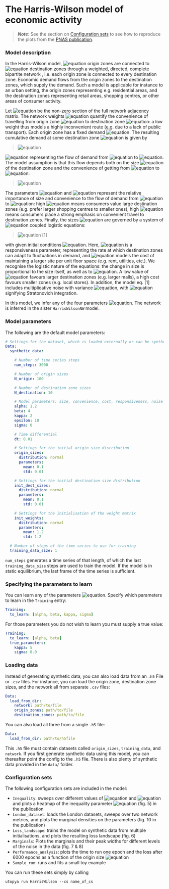 # The Harris-Wilson model of economic activity

> **_Note_**: See the section on [Configuration sets](#configuration-sets) to see how to reproduce
> the plots from the [PNAS publication](https://www.pnas.org/doi/10.1073/pnas.2216415120).


### Model description
In the Harris-Wilson model, ![equation](https://latex.codecogs.com/gif.image?%5Cinline%20%5Cdpi%7B110%7DN)
origin zones are connected to ![equation](https://latex.codecogs.com/gif.image?%5Cinline%20%5Cdpi%7B110%7DM) destination
zones through a weighted, directed, complete bipartite network , i.e. each origin zone is connected to every destination zone.
Economic demand flows from the origin zones to the destination zones, which supply the demand.
Such a model is applicable for instance to an urban setting, the origin zones representing e.g.
residential areas, and the destination zones representing retail areas, shopping centres,
or other areas of consumer activity.

Let ![equation](https://latex.codecogs.com/gif.image?%5Cinline%20%5Cdpi%7B110%7D%5Cmathbf%7BC%7D%20%5Cin%20%5Cmathbb%7BR%7D%5E%7BN%20%5Ctimes%20M%7D)
be the non-zero section of the full network adjacency matrix.
The network weights ![equation](https://latex.codecogs.com/gif.image?%5Cinline%20%5Cdpi%7B110%7Dc_%7Bij%7D)
quantify the convenience of travelling from origin zone ![equation](https://latex.codecogs.com/gif.image?%5Cinline%20%5Cdpi%7B110%7Di)
to destination zone ![equation](https://latex.codecogs.com/gif.image?%5Cinline%20%5Cdpi%7B110%7Dj):
a low weight thus models a highly inconvenient route (e.g. due to a lack of public transport).
Each origin zone has a fixed demand ![equation](https://latex.codecogs.com/gif.image?%5Cinline%20%5Cdpi%7B110%7DO_i).
The resulting cumulative demand at some destination zone ![equation](https://latex.codecogs.com/gif.image?%5Cinline%20%5Cdpi%7B110%7Di)
is given by

> ![equation](https://latex.codecogs.com/gif.image?%5Cinline%20%5Cdpi%7B110%7DD_j%20=%20%5Csum_%7Bi=1%7D%5E%7BN%7D%20T_%7Bij%7D,)

![equation](https://latex.codecogs.com/gif.image?%5Cinline%20%5Cdpi%7B110%7DT_%7Bij%7D)
representing the flow of demand from ![equation](https://latex.codecogs.com/gif.image?%5Cinline%20%5Cdpi%7B110%7Di)
to ![equation](https://latex.codecogs.com/gif.image?%5Cinline%20%5Cdpi%7B110%7Dj).
The model assumption is that this flow depends both on the size ![equation](https://latex.codecogs.com/gif.image?%5Cinline%20%5Cdpi%7B110%7DW_j)
of the destination zone and the convenience of getting from ![equation](https://latex.codecogs.com/gif.image?%5Cinline%20%5Cdpi%7B110%7Di)
to ![equation](https://latex.codecogs.com/gif.image?%5Cinline%20%5Cdpi%7B110%7Dj):

> ![equation](https://latex.codecogs.com/gif.image?%5Cinline%20%5Cdpi%7B110%7DT_%7Bij%7D%20=%20%5Cdfrac%7BW_j%5E%5Calpha%20c_%7Bij%7D%5E%5Cbeta%7D%7B%5Csum_%7Bk=1%7D%5EM%20W_k%5E%5Calpha%20c_%7Bik%7D%5E%5Cbeta%7D%20O_i.)

The parameters ![equation](https://latex.codecogs.com/gif.image?%5Cinline%20%5Cdpi%7B110%7D%5Calpha)
and ![equation](https://latex.codecogs.com/gif.image?%5Cinline%20%5Cdpi%7B110%7D%5Cbeta) represent the
relative importance of size and convenience to the flow of demand
from ![equation](https://latex.codecogs.com/gif.image?%5Cinline%20%5Cdpi%7B110%7Di)
to ![equation](https://latex.codecogs.com/gif.image?%5Cinline%20%5Cdpi%7B110%7Dj): high ![equation](https://latex.codecogs.com/gif.image?%5Cinline%20%5Cdpi%7B110%7D%5Calpha)
means consumers value large destination zones (e.g. prefer larger shopping centres to smaller ones),
high ![equation](https://latex.codecogs.com/gif.image?%5Cinline%20%5Cdpi%7B110%7D%5Cbeta)
means consumers place a strong emphasis on convenient travel to destination zones.
Finally, the sizes ![equation](https://latex.codecogs.com/gif.image?%5Cinline%20%5Cdpi%7B110%7DW_j)
are governed by a system of ![equation](https://latex.codecogs.com/gif.image?%5Cinline%20%5Cdpi%7B110%7DM)
coupled logistic equations:

> ![equation](https://latex.codecogs.com/gif.image?%5Cinline%20%5Cdpi%7B110%7D%5Cmathrm%7Bd%7DW_j%20=%20%5Cepsilon%20W_j(D_j%20-%20%5Ckappa%20W_j)%5Cmathrm%7Bd%7Dt%20&plus;%20%5Csigma%20W_j%20%5Ccirc%20%5Cmathrm%7Bd%7DB_j,)   [1]

with given initial conditions ![equation](https://latex.codecogs.com/gif.image?%5Cinline%20%5Cdpi%7B110%7DW_j(t=0)%20=%20W_%7Bj,%200%7D).
Here, ![equation](https://latex.codecogs.com/gif.image?%5Cinline%20%5Cdpi%7B110%7D%5Cepsilon)
is a responsiveness parameter, representing the rate at which destination zones can adapt to
fluctuations in demand, and ![equation](https://latex.codecogs.com/gif.image?%5Cinline%20%5Cdpi%7B110%7D%5Ckappa) models
the cost of maintaining a larger site per unit floor space (e.g. rent, utilities, etc.).
We recognise the logistic nature of the equations: the change in size is proportional to the size itself,
as well as to ![equation](https://latex.codecogs.com/gif.image?%5Cinline%20%5Cdpi%7B110%7DD_j%20-%20%5Ckappa%20W_j).
A low value of ![equation](https://latex.codecogs.com/gif.image?%5Cinline%20%5Cdpi%7B110%7D%5Ckappa) favours larger
destination zones (e.g. larger malls), a high cost favours smaller zones (e.g. local stores).
In addition, the model eq. [1] includes multiplicative noise with variance
![equation](https://latex.codecogs.com/gif.image?%5Cinline%20%5Cdpi%7B110%7D%5Csigma%20%5Cgeq%200),
with ![equation](https://latex.codecogs.com/gif.image?%5Cinline%20%5Cdpi%7B110%7D%5Ccirc) signifying Stratonovich integration.

In this model, we infer any of the four parameters ![equation](https://latex.codecogs.com/gif.image?%5Cinline%20%5Cdpi%7B110%7D%5Calpha,%20%5Cbeta,%20%5Ckappa,%20%5Csigma).
The network is inferred in the sister `HarrisWilsonNW` model.

### Model parameters
The following are the default model parameters:

```yaml
# Settings for the dataset, which is loaded externally or can be synthetically generated using the ABM
Data:
  synthetic_data:

    # Number of time series steps
    num_steps: 3000

    # Number of origin sizes
    N_origin: 100

    # Number of destination zone sizes
    N_destination: 10

    # Model parameters: size, convenience, cost, responsiveness, noise parameters
    alpha: 1.2
    beta: 4
    kappa: 2
    epsilon: 10
    sigma: 0

    # Time differential
    dt: 0.01

    # Settings for the initial origin size distribution
    origin_sizes:
      distribution: normal
      parameters:
        mean: 0.1
        std: 0.01

    # Settings for the initial destination size distribution
    init_dest_sizes:
      distribution: normal
      parameters:
        mean: 0.1
        std: 0.01

    # Settings for the initialisation of the weight matrix
    init_weights:
      distribution: normal
      parameters:
        mean: 1.2
        std: 1.2

  # Number of steps of the time series to use for training
  training_data_size: 1

```
`num_steps` generates a time series of that length, of which the last `training_data_size` steps
are used to train the model. If the model is in static equilibrium, the last frame of the time series
is sufficient.

### Specifying the parameters to learn
You can learn any of the parameters
![equation](https://latex.codecogs.com/gif.image?%5Cinline%20%5Cdpi%7B110%7D%5Calpha,%20%5Cbeta,%20%5Ckappa,%20%5Csigma).
Specify which parameters to learn in the `Training` entry:
```yaml
Training:
  to_learn: [alpha, beta, kappa, sigma]
```

For those parameters you do not wish to learn you must supply a true value:

```yaml
Training:
  to_learn: [alpha, beta]
  true_parameters:
    kappa: 5
    sigma: 0.0
```
### Loading data
Instead of generating synthetic data, you can also load data from an `.h5` File or `.csv` files.
For instance, you can load the origin zone, destination zone sizes, and the network all from separate `.csv` files:

```yaml
Data:
  load_from_dir:
    network: path/to/file
    origin_zones: path/to/file
    destination_zones: path/to/file
```
You can also load all three from a single `.h5` file:

```yaml
Data:
  load_from_dir: path/to/h5file
```
This `.h5` file must contain datasets called `origin_sizes`, `training_data`, and `network`.
If you first generate synthetic data using this model, you can thereafter point the config to the
`.h5` file. There is also plenty of synthetic data provided in the `data/` folder.

### Configuration sets 
The following configuration sets are included in the model:

- `Inequality`: sweeps over different values of ![equation](https://latex.codecogs.com/gif.image?%5Cinline%20%5Cdpi%7B110%7D%5Calpha)
and ![equation](https://latex.codecogs.com/gif.image?%5Cinline%20%5Cdpi%7B110%7D%5Cbeta) and plots a heatmap of the 
inequality parameter ![equation](https://latex.codecogs.com/gif.image?%5Cinline%20%5Cdpi%7B110%7D%5Cnu) (fig. 5) in 
the publication
- `London_dataset`: loads the London datasets, sweeps over two network metrics, and plots the marginal densities on the
parameters (fig. 10 in the publication)
- `Loss_landscape`: trains the model on synthetic data from multiple initialisations, and plots the resulting
loss landscape (fig. 6)
- `Marginals`: Plots the marginals and their peak widths for different levels of the noise in the 
data (fig. 7 & 8)
- `Performance_analysis`: plots the time to run one epoch and the loss after 6000 epochs as a function
of the origin size ![equation](https://latex.codecogs.com/gif.image?%5Cinline%20%5Cdpi%7B110%7DN)
- `Sample_run`: runs and fits a small toy example

You can run these sets simply by calling

```commandline
utopya run HarrisWilson --cs name_of_cs
```